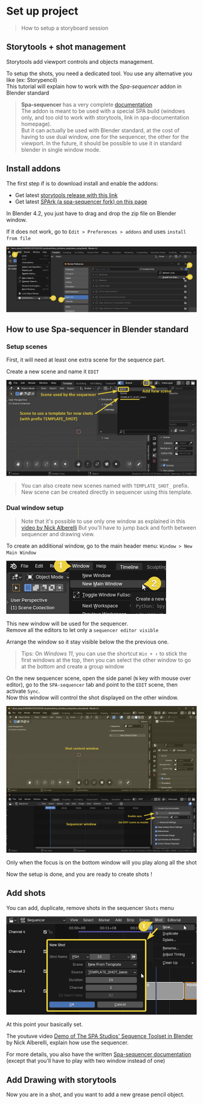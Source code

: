 # Set up project
> How to setup a storyboard session

## Storytools + shot management

Storytools add viewport controls and objects management.

To setup the shots, you need a dedicated tool.
You use any alternative you like (ex: Storypencil)  
This tutorial will explain how to work with the *Spa-sequencer* addon in Blender standard

> **Spa-sequencer** has a very complete [documentation](https://the-spa-studios.github.io/blender-spa-userdoc/)  
> The addon is meant to be used with a special SPA build (windows only, and too old to work with storytools, link in spa-documentation homepage).  
> But it can actually be used with Blender standard, at the cost of having to use dual window, one for the sequencer, the other for the viewport.
> In the future, it should be possible to use it in standard blender in single window mode.

## Install addons

The first step if is to download install and enable the addons:

- Get latest [storytools release with this link](https://github.com/Pullusb/storytools/archive/refs/heads/master.zip)
- Get latest [SPArk (a spa-sequencer fork) on this page](https://github.com/NickTiny/SPArk-sequencer-addon/releases)

In Blender 4.2, you just have to drag and drop the zip file on Blender window.

If it does not work, go to `Edit > Preferences > addons` and uses `install from file`

![install from disk](../images/setup/blender_install_from_disk.png)



## How to use Spa-sequencer in Blender standard


### Setup scenes

First, it will need at least one extra scene for the sequence part.

Create a new scene and name it `EDIT`

![add new scens](../images/setup/seq_create_scenes.png)

> You can also create new scenes named with `TEMPLATE_SHOT_` prefix. New scene can be created directly in sequencer using this template.


### Dual window setup

> Note that it's possible to use only one window as explained in this [video by Nick Alberelli](https://youtu.be/pQwSo5sGBeY?si=Cr25klWg8ASRRP_J&t=532)
> But you'll have to jump back and forth between sequencer and drawing view.

To create an additional window, go to the main header menu: `Window > New Main Window`

![Dual windows](../images/setup/seq_dual_window.png)


This new window will be used for the sequencer.  
Remove all the editors to let only a `sequencer editor visible`

Arrange the window so it stay visible below the the previous one.

> Tips: On _Windows 11_, you can use the shortcut `Win + ↑` to stick the first windows at the top, then you can select the other window to go at the bottom and create a group window

On the new sequencer scene, open the side panel (`N` key with mouse over editor), go to the `SPA-sequencer` tab and point to the `EDIT` scene, then activate `Sync`.  
Now this window will control the shot displayed on the other window.

![Dual window setup](../images/setup/seq_dual_win_desc.png)

Only when the focus is on the bottom window will you play along all the shot

Now the setup is done, and you are ready to create shots !


## Add shots

You can add, duplicate, remove shots in the sequencer `Shots` menu

![Add shot](../images/setup/seq_add_shots.png)


At this point your basically set.

The youtuve video [Demo of The SPA Studios' Sequence Toolset in Blender](https://www.youtube.com/watch?v=pQwSo5sGBeY) by Nick Alberelli, explain how use the sequencer.

For more details, you also have the written [Spa-sequencer documentation](https://the-spa-studios.github.io/blender-spa-userdoc/layout/#your-first-shot) (except that you'll have to play with two window instead of one)


## Add Drawing with storytools

Now you are in a shot, and you want to add a new grease pencil object.

